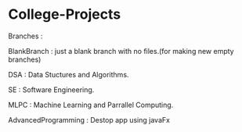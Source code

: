 # College-Projects

Branches :

BlankBranch : just a blank branch with no files.(for making new empty branches)

DSA : Data Stuctures and Algorithms.

SE : Software Engineering.

MLPC : Machine Learning and Parrallel Computing.

AdvancedProgramming : Destop app using javaFx
